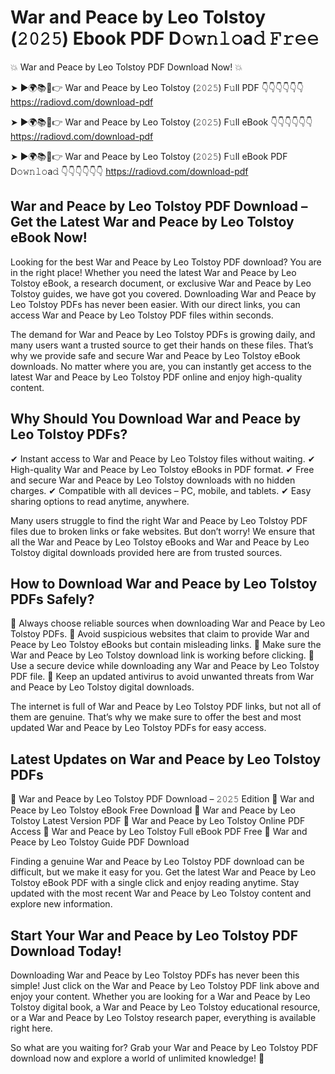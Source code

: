 # War and Peace by Leo Tolstoy (𝟸𝟶𝟸𝟻) Ebook PDF D𝚘𝚠𝚗𝚕𝚘a𝚍 𝙵𝚛𝚎𝚎

💥 War and Peace by Leo Tolstoy PDF Download Now! 💥

➤ ►🌍📚📱👉 War and Peace by Leo Tolstoy (𝟸𝟶𝟸𝟻) F𝚞ll PDF 👇👇👇👇👇👇
https://radiovd.com/download-pdf

➤ ►🌍📚📱👉 War and Peace by Leo Tolstoy (𝟸𝟶𝟸𝟻) F𝚞ll eBook 👇👇👇👇👇👇
https://radiovd.com/download-pdf

➤ ►🌍📚📱👉 War and Peace by Leo Tolstoy (𝟸𝟶𝟸𝟻) F𝚞ll eBook PDF D𝚘𝚠𝚗𝚕𝚘a𝚍 👇👇👇👇👇👇
https://radiovd.com/download-pdf

## War and Peace by Leo Tolstoy PDF Download – Get the Latest War and Peace by Leo Tolstoy eBook Now!

Looking for the best War and Peace by Leo Tolstoy PDF download? You are in the right place! Whether you need the latest War and Peace by Leo Tolstoy eBook, a research document, or exclusive War and Peace by Leo Tolstoy guides, we have got you covered. Downloading War and Peace by Leo Tolstoy PDFs has never been easier. With our direct links, you can access War and Peace by Leo Tolstoy PDF files within seconds.

The demand for War and Peace by Leo Tolstoy PDFs is growing daily, and many users want a trusted source to get their hands on these files. That’s why we provide safe and secure War and Peace by Leo Tolstoy eBook downloads. No matter where you are, you can instantly get access to the latest War and Peace by Leo Tolstoy PDF online and enjoy high-quality content.

## Why Should You Download War and Peace by Leo Tolstoy PDFs?

✔ Instant access to War and Peace by Leo Tolstoy files without waiting.
✔ High-quality War and Peace by Leo Tolstoy eBooks in PDF format.
✔ Free and secure War and Peace by Leo Tolstoy downloads with no hidden charges.
✔ Compatible with all devices – PC, mobile, and tablets.
✔ Easy sharing options to read anytime, anywhere.

Many users struggle to find the right War and Peace by Leo Tolstoy PDF files due to broken links or fake websites. But don’t worry! We ensure that all the War and Peace by Leo Tolstoy eBooks and War and Peace by Leo Tolstoy digital downloads provided here are from trusted sources.

## How to Download War and Peace by Leo Tolstoy PDFs Safely?

📌 Always choose reliable sources when downloading War and Peace by Leo Tolstoy PDFs.
📌 Avoid suspicious websites that claim to provide War and Peace by Leo Tolstoy eBooks but contain misleading links.
📌 Make sure the War and Peace by Leo Tolstoy download link is working before clicking.
📌 Use a secure device while downloading any War and Peace by Leo Tolstoy PDF file.
📌 Keep an updated antivirus to avoid unwanted threats from War and Peace by Leo Tolstoy digital downloads.

The internet is full of War and Peace by Leo Tolstoy PDF links, but not all of them are genuine. That’s why we make sure to offer the best and most updated War and Peace by Leo Tolstoy PDFs for easy access.

## Latest Updates on War and Peace by Leo Tolstoy PDFs

🔹 War and Peace by Leo Tolstoy PDF Download – 𝟸𝟶𝟸𝟻 Edition
🔹 War and Peace by Leo Tolstoy eBook Free Download
🔹 War and Peace by Leo Tolstoy Latest Version PDF
🔹 War and Peace by Leo Tolstoy Online PDF Access
🔹 War and Peace by Leo Tolstoy Full eBook PDF Free
🔹 War and Peace by Leo Tolstoy Guide PDF Download

Finding a genuine War and Peace by Leo Tolstoy PDF download can be difficult, but we make it easy for you. Get the latest War and Peace by Leo Tolstoy eBook PDF with a single click and enjoy reading anytime. Stay updated with the most recent War and Peace by Leo Tolstoy content and explore new information.

## Start Your War and Peace by Leo Tolstoy PDF Download Today!

Downloading War and Peace by Leo Tolstoy PDFs has never been this simple! Just click on the War and Peace by Leo Tolstoy PDF link above and enjoy your content. Whether you are looking for a War and Peace by Leo Tolstoy digital book, a War and Peace by Leo Tolstoy educational resource, or a War and Peace by Leo Tolstoy research paper, everything is available right here.

So what are you waiting for? Grab your War and Peace by Leo Tolstoy PDF download now and explore a world of unlimited knowledge! 🚀